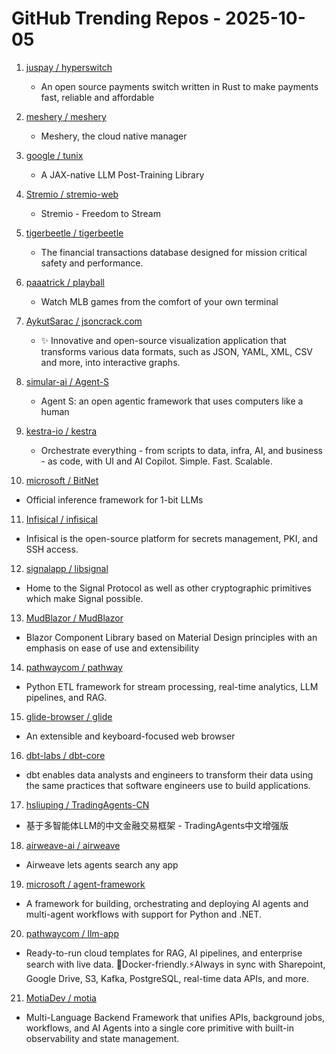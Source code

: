 # GitHub Trending Repos - 2025-10-05

1. [juspay /    hyperswitch](https://github.com/juspay/hyperswitch)
   - An open source payments switch written in Rust to make payments fast, reliable and affordable

2. [meshery /    meshery](https://github.com/meshery/meshery)
   - Meshery, the cloud native manager

3. [google /    tunix](https://github.com/google/tunix)
   - A JAX-native LLM Post-Training Library

4. [Stremio /    stremio-web](https://github.com/Stremio/stremio-web)
   - Stremio - Freedom to Stream

5. [tigerbeetle /    tigerbeetle](https://github.com/tigerbeetle/tigerbeetle)
   - The financial transactions database designed for mission critical safety and performance.

6. [paaatrick /    playball](https://github.com/paaatrick/playball)
   - Watch MLB games from the comfort of your own terminal

7. [AykutSarac /    jsoncrack.com](https://github.com/AykutSarac/jsoncrack.com)
   - ✨ Innovative and open-source visualization application that transforms various data formats, such as JSON, YAML, XML, CSV and more, into interactive graphs.

8. [simular-ai /    Agent-S](https://github.com/simular-ai/Agent-S)
   - Agent S: an open agentic framework that uses computers like a human

9. [kestra-io /    kestra](https://github.com/kestra-io/kestra)
   - Orchestrate everything - from scripts to data, infra, AI, and business - as code, with UI and AI Copilot. Simple. Fast. Scalable.

10. [microsoft /    BitNet](https://github.com/microsoft/BitNet)
   - Official inference framework for 1-bit LLMs

11. [Infisical /    infisical](https://github.com/Infisical/infisical)
   - Infisical is the open-source platform for secrets management, PKI, and SSH access.

12. [signalapp /    libsignal](https://github.com/signalapp/libsignal)
   - Home to the Signal Protocol as well as other cryptographic primitives which make Signal possible.

13. [MudBlazor /    MudBlazor](https://github.com/MudBlazor/MudBlazor)
   - Blazor Component Library based on Material Design principles with an emphasis on ease of use and extensibility

14. [pathwaycom /    pathway](https://github.com/pathwaycom/pathway)
   - Python ETL framework for stream processing, real-time analytics, LLM pipelines, and RAG.

15. [glide-browser /    glide](https://github.com/glide-browser/glide)
   - An extensible and keyboard-focused web browser

16. [dbt-labs /    dbt-core](https://github.com/dbt-labs/dbt-core)
   - dbt enables data analysts and engineers to transform their data using the same practices that software engineers use to build applications.

17. [hsliuping /    TradingAgents-CN](https://github.com/hsliuping/TradingAgents-CN)
   - 基于多智能体LLM的中文金融交易框架 - TradingAgents中文增强版

18. [airweave-ai /    airweave](https://github.com/airweave-ai/airweave)
   - Airweave lets agents search any app

19. [microsoft /    agent-framework](https://github.com/microsoft/agent-framework)
   - A framework for building, orchestrating and deploying AI agents and multi-agent workflows with support for Python and .NET.

20. [pathwaycom /    llm-app](https://github.com/pathwaycom/llm-app)
   - Ready-to-run cloud templates for RAG, AI pipelines, and enterprise search with live data. 🐳Docker-friendly.⚡Always in sync with Sharepoint, Google Drive, S3, Kafka, PostgreSQL, real-time data APIs, and more.

21. [MotiaDev /    motia](https://github.com/MotiaDev/motia)
   - Multi-Language Backend Framework that unifies APIs, background jobs, workflows, and AI Agents into a single core primitive with built-in observability and state management.

